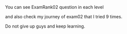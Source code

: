 You can see ExamRank02 question in each level

and also check my journey of exam02 that I tried 9 times.

Do not give up guys and keep learning.
